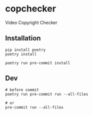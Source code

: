 # copchecker
Video Copyright Checker


## Installation

```
pip install poetry
poetry install

poetry run pre-commit install
```

## Dev

```
# before commit
poetry run pre-commit run --all-files

# or
pre-commit run --all-files
```
